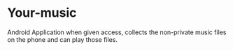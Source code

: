 # Your-music
Android Application when given access, collects the non-private music files on the phone and can play those files.

